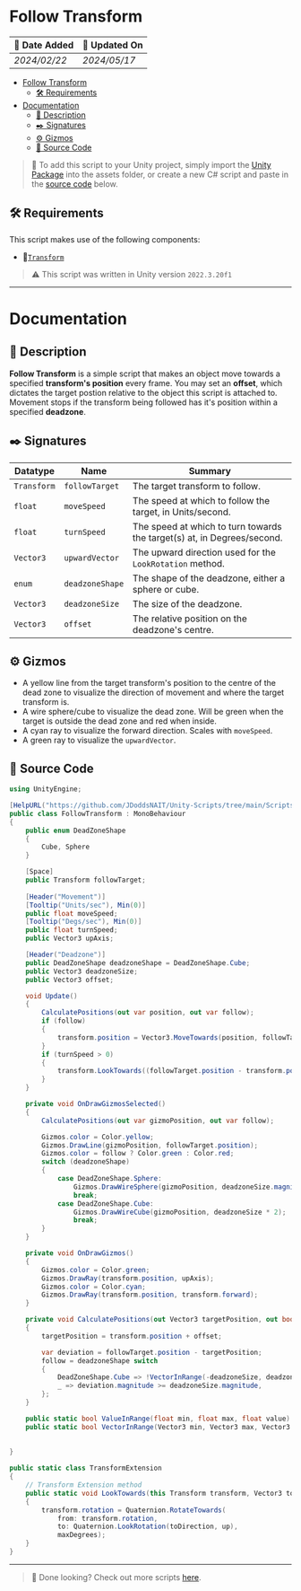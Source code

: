 # Follow Transform

| 📆 Date Added | 📆 Updated On |
|-|-|
|*2024/02/22*|*2024/05/17*|

- [Follow Transform](#follow-transform)
  - [🛠️ Requirements](#️-requirements)
- [Documentation](#documentation)
  - [📖 Description](#-description)
  - [✒️ Signatures](#️-signatures)
  - [⚙️ Gizmos](#️-gizmos)
  - [💾 Source Code](#-source-code)

> :paperclip: To add this script to your Unity project, simply import the [Unity Package](./followTransform.unitypackage) into the assets folder, or create a new C# script and paste in the [source code](#-source-code) below.

## 🛠️ Requirements

This script makes use of the following components:
- :link:[`Transform`][transform]

> :warning: This script was written in Unity version `2022.3.20f1`

---
# Documentation

## 📖 Description
**Follow Transform** is a simple script that makes an object move towards a specified **transform's position** every frame. You may set an **offset**, which dictates the target postion relative to the object this script is attached to. Movement stops if the transform being followed has it's position within a specified **deadzone**.

## ✒️ Signatures

| Datatype | Name | Summary |
|-|-|-|
| `Transform` | `followTarget` | The target transform to follow. |
| `float` | `moveSpeed` | The speed at which to follow the target, in Units/second. |
| `float` | `turnSpeed` | The speed at which to turn towards the target(s) at, in Degrees/second. |
| `Vector3` | `upwardVector` | The upward direction used for the `LookRotation` method. |
| `enum` | `deadzoneShape` | The shape of the deadzone, either a sphere or cube. |
| `Vector3` | `deadzoneSize` | The size of the deadzone. |
| `Vector3` | `offset` | The relative position on the deadzone's centre. |

## ⚙️ Gizmos
- A yellow line from the target transform's position to the centre of the dead zone to visualize the direction of movement and where the target transform is.  
- A wire sphere/cube to visualize the dead zone. Will be green when the target is outside the dead zone and red when inside.
- A cyan ray to visualize the forward direction. Scales with `moveSpeed`.
- A green ray to visualize the `upwardVector`.

## 💾 Source Code
``` cs
using UnityEngine;

[HelpURL("https://github.com/JDoddsNAIT/Unity-Scripts/tree/main/Scripts/Follow-Transform")]
public class FollowTransform : MonoBehaviour
{
    public enum DeadZoneShape
    {
        Cube, Sphere
    }

    [Space]
    public Transform followTarget;
    
    [Header("Movement")]
    [Tooltip("Units/sec"), Min(0)]
    public float moveSpeed;
    [Tooltip("Degs/sec"), Min(0)]
    public float turnSpeed;
    public Vector3 upAxis;

    [Header("Deadzone")]
    public DeadZoneShape deadzoneShape = DeadZoneShape.Cube;
    public Vector3 deadzoneSize;
    public Vector3 offset;

    void Update()
    {
        CalculatePositions(out var position, out var follow);
        if (follow)
        {
            transform.position = Vector3.MoveTowards(position, followTarget.position, moveSpeed * Time.deltaTime) - offset;
        }
        if (turnSpeed > 0)
        {
            transform.LookTowards((followTarget.position - transform.position).normalized, upAxis, turnSpeed * Time.deltaTime);
        }
    }

    private void OnDrawGizmosSelected()
    {
        CalculatePositions(out var gizmoPosition, out var follow);

        Gizmos.color = Color.yellow;
        Gizmos.DrawLine(gizmoPosition, followTarget.position);
        Gizmos.color = follow ? Color.green : Color.red;
        switch (deadzoneShape)
        {
            case DeadZoneShape.Sphere:
                Gizmos.DrawWireSphere(gizmoPosition, deadzoneSize.magnitude);
                break;
            case DeadZoneShape.Cube:
                Gizmos.DrawWireCube(gizmoPosition, deadzoneSize * 2);
                break;
        }
    }

    private void OnDrawGizmos()
    {
        Gizmos.color = Color.green;
        Gizmos.DrawRay(transform.position, upAxis);
        Gizmos.color = Color.cyan;
        Gizmos.DrawRay(transform.position, transform.forward);
    }

    private void CalculatePositions(out Vector3 targetPosition, out bool follow)
    {
        targetPosition = transform.position + offset;

        var deviation = followTarget.position - targetPosition;
        follow = deadzoneShape switch
        {
            DeadZoneShape.Cube => !VectorInRange(-deadzoneSize, deadzoneSize, deviation),
            _ => deviation.magnitude >= deadzoneSize.magnitude,
        };
    }

    public static bool ValueInRange(float min, float max, float value) => value >= min && value <= max;
    public static bool VectorInRange(Vector3 min, Vector3 max, Vector3 value) => ValueInRange(min.x, max.x, value.x)
                                                                          && ValueInRange(min.y, max.y, value.y)
                                                                          && ValueInRange(min.z, max.z, value.z);
}

public static class TransformExtension
{
    // Transform Extension method
    public static void LookTowards(this Transform transform, Vector3 toDirection, Vector3 up, float maxDegrees)
    {
        transform.rotation = Quaternion.RotateTowards(
            from: transform.rotation,
            to: Quaternion.LookRotation(toDirection, up),
            maxDegrees);
    }
}

```
---
> :paperclip: Done looking? Check out more scripts [here](../).

[transform]: https://docs.unity3d.com/ScriptReference/Transform.html
